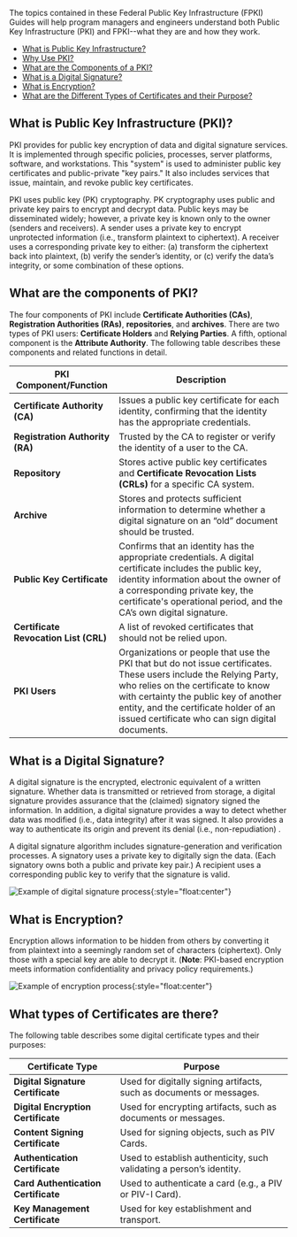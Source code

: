 <!---
---
layout: default
title: About Public Key Infrastructure
permalink: /pki/
redirect_to: https://playbooks.idmanagement.gov/pki/
---
--->

The topics contained in these Federal Public Key Infrastructure (FPKI) Guides will help program managers and engineers understand both Public Key Infrastructure (PKI) and FPKI--what they are and how they work.

* [What is Public Key Infrastructure?](#what-is-public-key-infrastructure)
* [Why Use PKI?](#why-use-pki)
* [What are the Components of a PKI?](#what-are-the-components-of-a-pki)
* [What is a Digital Signature?](#what-is-a-digital-signature)
* [What is Encryption?](#what-is-encryption)
* [What are the Different Types of Certificates and their Purpose?](#what-are-the-different-types-of-certificates-and-their-purpose)


## What is Public Key Infrastructure (PKI)?
PKI provides for public key encryption of data and digital signature services. It is implemented through specific policies, processes, server platforms, software, and workstations. This "system" is used to administer public key certificates and public-private "key pairs." It also includes services that issue, maintain, and revoke public key certificates.

PKI uses public key (PK) cryptography.  PK cryptography uses public and private key pairs to encrypt and decrypt data. <!-- This paragraph seems to be about cryptograpy but digresses into public and private key discussion. -->Public keys may be disseminated widely; however, a private key is known only to the owner (senders and receivers). A sender uses a private key to encrypt unprotected information (i.e., transform plaintext to ciphertext). A receiver uses a corresponding private key to either: (a) transform the ciphertext back into plaintext, (b) verify the sender’s identity, or (c) verify the data’s integrity, or some combination of these options. <!-- Doesn't say how the data is encrypted, decrypted, etc. -->


## What are the components of PKI?
The four components of PKI include **Certificate Authorities (CAs)**, **Registration Authorities (RAs)**, **repositories**, and **archives**. <!-- How do components differ from the "system" described in "What is PKI" above? Only 4 components? -->There are two types of PKI users: **Certificate Holders** and **Relying Parties**. A fifth, optional component is the **Attribute Authority**. The following table describes these components and related functions in detail.

|**PKI Component/Function**| **Description**|
|-------|------------|
|**Certificate Authority (CA)**|Issues a public key certificate for each identity<!-- both person and device? -->, confirming that the identity has the appropriate credentials.|
|**Registration Authority (RA)**|Trusted by the CA to register or verify the identity of a user <!-- senders and receivers? -->to the CA.|
|**Repository**|Stores active public key certificates and **Certificate Revocation Lists (CRLs)** for a specific CA system.|
|**Archive**|Stores and protects sufficient information to determine whether a digital signature on an “old” document should be trusted.|
|**Public Key Certificate**|Confirms that an identity has the appropriate credentials. A digital certificate includes the public key, identity information about the owner of a corresponding private key, the certificate's operational period, and the CA’s own digital signature.|
|**Certificate Revocation List (CRL)**|A list of revoked certificates that should not be relied upon.|
|**PKI Users**|Organizations or people that use the PKI that but do not issue certificates. These users include the Relying Party, who relies on the certificate to know with certainty the public key of another entity, and the certificate holder of an issued certificate who can sign digital documents.|

## What is a Digital Signature?
A digital signature is the encrypted, electronic equivalent of a written signature. Whether data is transmitted or retrieved from storage, a digital signature provides assurance that the (claimed) signatory signed the information. In addition, a digital signature provides a way to detect whether data was modified <!-- By whom or what? -->(i.e., data integrity) after it was signed. It also provides a way to authenticate its origin and prevent its denial (i.e., non-repudiation) <!-- Check accuracy of previous statement. -->.

A digital signature algorithm includes signature-generation and verification processes. A signatory uses a private key to digitally sign the data. (Each signatory owns both a public and private key pair.) A recipient uses a corresponding public key to verify that the signature is valid.

![Example of digital signature process]({{site.baseurl}}/img/PKI-image2.jpg){:style="float:center"}

## What is Encryption?
Encryption allows information to be hidden from others by converting it from plaintext into a seemingly random set of characters (ciphertext). Only those with a special key <!-- Special key is the private key or public-private key pair? -->are able to decrypt it. (**Note**: PKI-based encryption meets information confidentiality and privacy policy requirements.)<!-- From where, what standards or policies-->

![Example of encryption process]({{site.baseurl}}/img/PKI-image3.jpg){:style="float:center"}

## What types of Certificates are there?
The following table describes some digital certificate types and their purposes:

|**Certificate Type**|**Purpose**|
|-------|------------|
|**Digital Signature Certificate**|Used for digitally signing artifacts, such as documents or messages.|
|**Digital Encryption Certificate**|Used for encrypting artifacts, such as documents or messages.|
|**Content Signing Certificate**|Used for signing objects, such as PIV Cards.|
|**Authentication Certificate**|Used to establish authenticity, such validating a person’s identity.|
|**Card Authentication Certificate**|Used to authenticate a card (e.g., a PIV or PIV-I Card).|<!-- PIV-I is interoperable. Is PIV?-->
|**Key Management Certificate**|Used for key establishment and transport.| <!-- to establish and transport keys? -->
